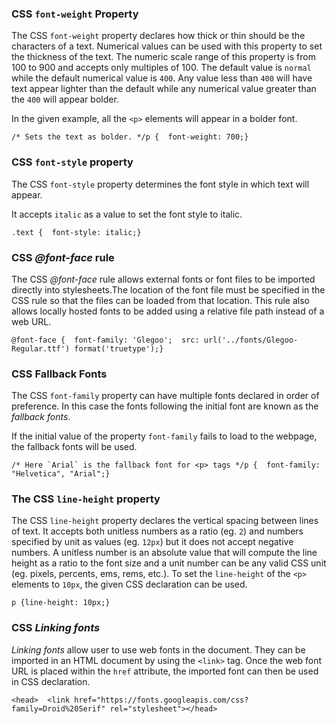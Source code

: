 ### CSS `font-weight` Property

The CSS `font-weight` property declares how thick or thin should be the characters of a text. Numerical values can be used with this property to set the thickness of the text. The numeric scale range of this property is from 100 to 900 and accepts only multiples of 100. The default value is `normal` while the default numerical value is `400`. Any value less than `400` will have text appear lighter than the default while any numerical value greater than the `400` will appear bolder.

In the given example, all the `<p>` elements will appear in a bolder font.

```
/* Sets the text as bolder. */p {  font-weight: 700;}
```

### CSS `font-style` property

The CSS `font-style` property determines the font style in which text will appear.

It accepts `italic` as a value to set the font style to italic.

```
.text {  font-style: italic;}
```

### CSS _@font-face_ rule

The CSS _@font-face_ rule allows external fonts or font files to be imported directly into stylesheets.The location of the font file must be specified in the CSS rule so that the files can be loaded from that location. This rule also allows locally hosted fonts to be added using a relative file path instead of a web URL.

```
@font-face {  font-family: 'Glegoo';  src: url('../fonts/Glegoo-Regular.ttf') format('truetype');}
```

### CSS Fallback Fonts

The CSS `font-family` property can have multiple fonts declared in order of preference. In this case the fonts following the initial font are known as the _fallback fonts_.

If the initial value of the property `font-family` fails to load to the webpage, the fallback fonts will be used.

```
/* Here `Arial` is the fallback font for <p> tags */p {  font-family: "Helvetica", "Arial";}
```

### The CSS `line-height` property

The CSS `line-height` property declares the vertical spacing between lines of text. It accepts both unitless numbers as a ratio (eg. `2`) and numbers specified by unit as values (eg. `12px`) but it does not accept negative numbers. A unitless number is an absolute value that will compute the line height as a ratio to the font size and a unit number can be any valid CSS unit (eg. pixels, percents, ems, rems, etc.). To set the `line-height` of the `<p>` elements to `10px`, the given CSS declaration can be used.

```
p {line-height: 10px;}
```

### CSS _Linking fonts_

_Linking fonts_ allow user to use web fonts in the document. They can be imported in an HTML document by using the `<link>` tag. Once the web font URL is placed within the `href` attribute, the imported font can then be used in CSS declaration.

```
<head>  <link href="https://fonts.googleapis.com/css?family=Droid%20Serif" rel="stylesheet"></head>
```